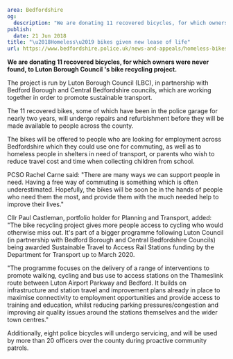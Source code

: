 ```yaml
area: Bedfordshire
og:
  description: "We are donating 11 recovered bicycles, for which owners were never found, to Luton Borough Council\u2019s bike recycling project."
publish:
  date: 21 Jun 2018
title: "\u2018Homeless\u2019 bikes given new lease of life"
url: https://www.bedfordshire.police.uk/news-and-appeals/homeless-bikes-luton-june18
```

**We are donating 11 recovered bicycles, for which owners were never found, to Luton Borough Council 's bike recycling project.**

The project is run by Luton Borough Council (LBC), in partnership with Bedford Borough and Central Bedfordshire councils, which are working together in order to promote sustainable transport.

The 11 recovered bikes, some of which have been in the police garage for nearly two years, will undergo repairs and refurbishment before they will be made available to people across the county.

The bikes will be offered to people who are looking for employment across Bedfordshire which they could use one for commuting, as well as to homeless people in shelters in need of transport, or parents who wish to reduce travel cost and time when collecting children from school.

PCSO Rachel Carne said: "There are many ways we can support people in need. Having a free way of commuting is something which is often underestimated. Hopefully, the bikes will be soon be in the hands of people who need them the most, and provide them with the much needed help to improve their lives."

Cllr Paul Castleman, portfolio holder for Planning and Transport, added: "The bike recycling project gives more people access to cycling who would otherwise miss out. It's part of a bigger programme following Luton Council (in partnership with Bedford Borough and Central Bedfordshire Councils) being awarded Sustainable Travel to Access Rail Stations funding by the Department for Transport up to March 2020.

"The programme focuses on the delivery of a range of interventions to promote walking, cycling and bus use to access stations on the Thameslink route between Luton Airport Parkway and Bedford. It builds on infrastructure and station travel and improvement plans already in place to maximise connectivity to employment opportunities and provide access to training and education, whilst reducing parking pressures/congestion and improving air quality issues around the stations themselves and the wider town centres."

Additionally, eight police bicycles will undergo servicing, and will be used by more than 20 officers over the county during proactive community patrols.
